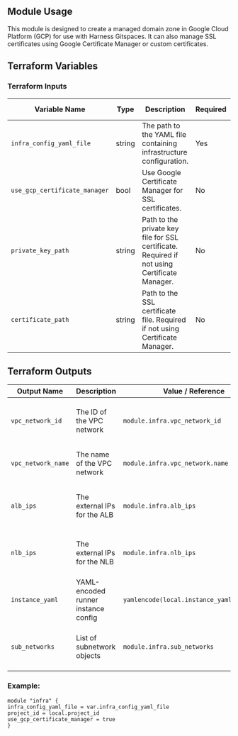 ## Module Usage
This module is designed to create a managed domain zone in Google Cloud Platform (GCP) for use with Harness Gitspaces. It can also manage SSL certificates using Google Certificate Manager or custom certificates.
## Terraform Variables
### Terraform Inputs
| Variable Name                 | Type   | Description                                                                                  | Required | Default / Validation                                               |
| ----------------------------- | ------ | -------------------------------------------------------------------------------------------- | -------- | ------------------------------------------------------------------ |
| `infra_config_yaml_file`      | string | The path to the YAML file containing infrastructure configuration.                           | Yes      | —                                                                  |
| `use_gcp_certificate_manager` | bool   | Use Google Certificate Manager for SSL certificates.                                         | No       | `true`                                                             |
| `private_key_path`            | string | Path to the private key file for SSL certificate. Required if not using Certificate Manager. | No       | `""`                                                               |
| `certificate_path`            | string | Path to the SSL certificate file. Required if not using Certificate Manager.                 | No       | `""`                                                               |


## Terraform Outputs

| Output Name        | Description                         | Value / Reference                         | Notes                            |
| ------------------ | ----------------------------------- | ----------------------------------------- | -------------------------------- |
| `vpc_network_id`   | The ID of the VPC network           | `module.infra.vpc_network_id`             | Used to identify the created VPC |
| `vpc_network_name` | The name of the VPC network         | `module.infra.vpc_network.name`           | Human-readable VPC name          |
| `alb_ips`          | The external IPs for the ALB        | `module.infra.alb_ips`                    | List of IPs assigned to the ALB  |
| `nlb_ips`          | The external IPs for the NLB        | `module.infra.nlb_ips`                    | List of IPs assigned to the NLB  |
| `instance_yaml`    | YAML-encoded runner instance config | `yamlencode(local.instance_yaml_content)` | Encoded YAML structure for VMs   |
| `sub_networks`     | List of subnetwork objects          | `module.infra.sub_networks`               | Contains subnet ID, region, etc. |

### Example:
```hcl
module "infra" {
infra_config_yaml_file = var.infra_config_yaml_file
project_id = local.project_id
use_gcp_certificate_manager = true
}
```